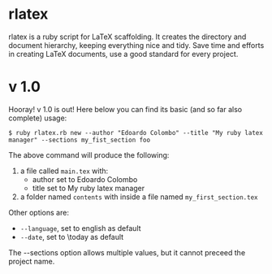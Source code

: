 rlatex
======

rlatex is a ruby script for LaTeX scaffolding. It creates the directory and document hierarchy, keeping everything nice 
and tidy. Save time and efforts in creating LaTeX documents, use a good standard for every project.

v 1.0
======
Hooray! v 1.0 is out! Here below you can find its basic (and so far also complete) usage:

    $ ruby rlatex.rb new --author "Edoardo Colombo" --title "My ruby latex manager" --sections my_fist_section foo

The above command will produce the following:

1. a file called `main.tex` with:
    *   author set to Edoardo Colombo
    *   title set to My ruby latex manager
2. a folder named `contents` with inside a file named `my_first_section.tex`

Other options are:

*    `--language`, set to english as default
*    `--date`, set to \today as default

The --sections option allows multiple values, but it cannot preceed the project name.
